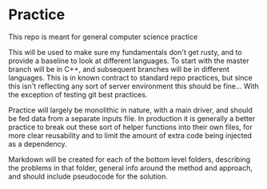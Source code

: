 # Practice
This repo is meant for general computer science practice

This will be used to make sure my fundamentals don't get rusty, and to provide a baseline to look at different languages.  To start with the master branch will be in C++, and subsequent branches will be in different languages.  This is in known contract to standard repo practices, but since this isn't reflecting any sort of server environment this should be fine... With the exception of testing git best practices.

Practice will largely be monolithic in nature, with a main driver, and should be fed data from a separate inputs file.  In production it is generally a better practice to break out these sort of helper functions into their own files, for more clear reusability and to limit the amount of extra code being injected as a dependency.

Markdown will be created for each of the bottom level folders, describing the problems in that folder, general info around the method and approach, and should include pseudocode for the solution.